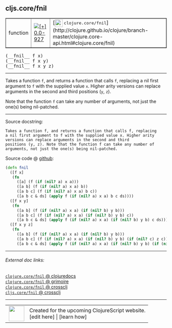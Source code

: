 ## cljs.core/fnil



 <table border="1">
<tr>
<td>function</td>
<td><a href="https://github.com/cljsinfo/cljs-api-docs/tree/0.0-927"><img valign="middle" alt="[+] 0.0-927" title="Added in 0.0-927" src="https://img.shields.io/badge/+-0.0--927-lightgrey.svg"></a> </td>
<td>
[<img height="24px" valign="middle" src="http://i.imgur.com/1GjPKvB.png"> <samp>clojure.core/fnil</samp>](http://clojure.github.io/clojure/branch-master/clojure.core-api.html#clojure.core/fnil)
</td>
</tr>
</table>


 <samp>
(__fnil__ f x)<br>
</samp>
 <samp>
(__fnil__ f x y)<br>
</samp>
 <samp>
(__fnil__ f x y z)<br>
</samp>

---

Takes a function `f`, and returns a function that calls `f`, replacing a nil
first argument to `f` with the supplied value `x`. Higher arity versions can
replace arguments in the second and third positions (`y`, `z`).

Note that the function `f` can take any number of arguments, not just the one(s)
being nil-patched.

---




Source docstring:

```
Takes a function f, and returns a function that calls f, replacing
a nil first argument to f with the supplied value x. Higher arity
versions can replace arguments in the second and third
positions (y, z). Note that the function f can take any number of
arguments, not just the one(s) being nil-patched.
```


Source code @ [github](https://github.com/clojure/clojurescript/blob/r1886/src/cljs/cljs/core.cljs#L2589-L2610):

```clj
(defn fnil
  ([f x]
   (fn
     ([a] (f (if (nil? a) x a)))
     ([a b] (f (if (nil? a) x a) b))
     ([a b c] (f (if (nil? a) x a) b c))
     ([a b c & ds] (apply f (if (nil? a) x a) b c ds))))
  ([f x y]
   (fn
     ([a b] (f (if (nil? a) x a) (if (nil? b) y b)))
     ([a b c] (f (if (nil? a) x a) (if (nil? b) y b) c))
     ([a b c & ds] (apply f (if (nil? a) x a) (if (nil? b) y b) c ds))))
  ([f x y z]
   (fn
     ([a b] (f (if (nil? a) x a) (if (nil? b) y b)))
     ([a b c] (f (if (nil? a) x a) (if (nil? b) y b) (if (nil? c) z c)))
     ([a b c & ds] (apply f (if (nil? a) x a) (if (nil? b) y b) (if (nil? c) z c) ds)))))
```

<!--
Repo - tag - source tree - lines:

 <pre>
clojurescript @ r1886
└── src
    └── cljs
        └── cljs
            └── <ins>[core.cljs:2589-2610](https://github.com/clojure/clojurescript/blob/r1886/src/cljs/cljs/core.cljs#L2589-L2610)</ins>
</pre>

-->

---



###### External doc links:

[`clojure.core/fnil` @ clojuredocs](http://clojuredocs.org/clojure.core/fnil)<br>
[`clojure.core/fnil` @ grimoire](http://conj.io/store/v1/org.clojure/clojure/1.7.0-beta3/clj/clojure.core/fnil/)<br>
[`clojure.core/fnil` @ crossclj](http://crossclj.info/fun/clojure.core/fnil.html)<br>
[`cljs.core/fnil` @ crossclj](http://crossclj.info/fun/cljs.core.cljs/fnil.html)<br>

---

 <table>
<tr><td>
<img valign="middle" align="right" width="48px" src="http://i.imgur.com/Hi20huC.png">
</td><td>
Created for the upcoming ClojureScript website.<br>
[edit here] | [learn how]
</td></tr></table>

[edit here]:https://github.com/cljsinfo/cljs-api-docs/blob/master/cljsdoc/cljs.core_fnil.cljsdoc
[learn how]:https://github.com/cljsinfo/cljs-api-docs/wiki/cljsdoc-files

<!--

This information was too distracting to show to readers, but I'll leave it
commented here since it is helpful to:

- pretty-print the data used to generate this document
- and show how to retrieve that data



The API data for this symbol:

```clj
{:description "Takes a function `f`, and returns a function that calls `f`, replacing a nil\nfirst argument to `f` with the supplied value `x`. Higher arity versions can\nreplace arguments in the second and third positions (`y`, `z`).\n\nNote that the function `f` can take any number of arguments, not just the one(s)\nbeing nil-patched.",
 :ns "cljs.core",
 :name "fnil",
 :signature ["[f x]" "[f x y]" "[f x y z]"],
 :history [["+" "0.0-927"]],
 :type "function",
 :full-name-encode "cljs.core_fnil",
 :source {:code "(defn fnil\n  ([f x]\n   (fn\n     ([a] (f (if (nil? a) x a)))\n     ([a b] (f (if (nil? a) x a) b))\n     ([a b c] (f (if (nil? a) x a) b c))\n     ([a b c & ds] (apply f (if (nil? a) x a) b c ds))))\n  ([f x y]\n   (fn\n     ([a b] (f (if (nil? a) x a) (if (nil? b) y b)))\n     ([a b c] (f (if (nil? a) x a) (if (nil? b) y b) c))\n     ([a b c & ds] (apply f (if (nil? a) x a) (if (nil? b) y b) c ds))))\n  ([f x y z]\n   (fn\n     ([a b] (f (if (nil? a) x a) (if (nil? b) y b)))\n     ([a b c] (f (if (nil? a) x a) (if (nil? b) y b) (if (nil? c) z c)))\n     ([a b c & ds] (apply f (if (nil? a) x a) (if (nil? b) y b) (if (nil? c) z c) ds)))))",
          :title "Source code",
          :repo "clojurescript",
          :tag "r1886",
          :filename "src/cljs/cljs/core.cljs",
          :lines [2589 2610]},
 :full-name "cljs.core/fnil",
 :clj-symbol "clojure.core/fnil",
 :docstring "Takes a function f, and returns a function that calls f, replacing\na nil first argument to f with the supplied value x. Higher arity\nversions can replace arguments in the second and third\npositions (y, z). Note that the function f can take any number of\narguments, not just the one(s) being nil-patched."}

```

Retrieve the API data for this symbol:

```clj
;; from Clojure REPL
(require '[clojure.edn :as edn])
(-> (slurp "https://raw.githubusercontent.com/cljsinfo/cljs-api-docs/catalog/cljs-api.edn")
    (edn/read-string)
    (get-in [:symbols "cljs.core/fnil"]))
```

-->
